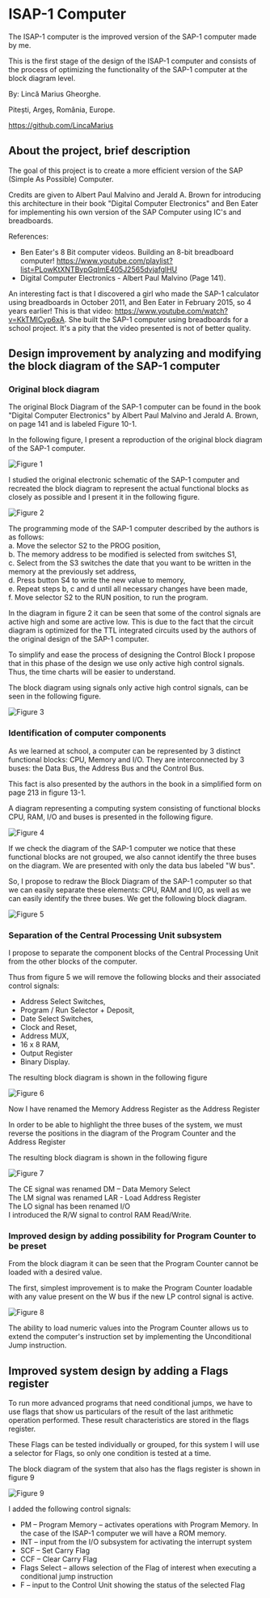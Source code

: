 # ISAP-1 Computer

The ISAP-1 computer is the improved version of the SAP-1 computer made by me.

This is the first stage of the design of the ISAP-1 computer and consists of the process of optimizing the functionality of the SAP-1 computer at the block diagram level.

By: Lincă Marius Gheorghe.

Pitești, Argeș, România, Europe.

https://github.com/LincaMarius


## About the project, brief description

The goal of this project is to create a more efficient version of the SAP (Simple As Possible) Computer.
    
Credits are given to Albert Paul Malvino and Jerald A. Brown for introducing this architecture in their book "Digital Computer Electronics" and Ben Eater for implementing his own version of the SAP Computer using IC's and breadboards.

References: 
- Ben Eater's 8 Bit computer videos. Building an 8-bit breadboard computer! https://www.youtube.com/playlist?list=PLowKtXNTBypGqImE405J2565dvjafglHU
- Digital Computer Electronics - Albert Paul Malvino (Page 141).

An interesting fact is that I discovered a girl who made the SAP-1 calculator using breadboards in October 2011, and Ben Eater in February 2015, so 4 years earlier! This is that video: https://www.youtube.com/watch?v=KkTMICyp6xA. She built the SAP-1 computer using breadboards for a school project. It's a pity that the video presented is not of better quality.

## Design improvement by analyzing and modifying the block diagram of the SAP-1 computer

### Original block diagram

The original Block Diagram of the SAP-1 computer can be found in the book "Digital Computer Electronics" by Albert Paul Malvino and Jerald A. Brown, on page 141 and is labeled Figure 10-1.

In the following figure, I present a reproduction of the original block diagram of the SAP-1 computer.

![ Figure 1 ](/Pictures/Figure1.png)

I studied the original electronic schematic of the SAP-1 computer and recreated the block diagram to represent the actual functional blocks as closely as possible and I present it in the following figure.

![ Figure 2 ](/Pictures/Figure2.png)

The programming mode of the SAP-1 computer described by the authors is as follows:\
a.	Move the selector S2 to the PROG position,\
b.	The memory address to be modified is selected from switches S1,\
c.	Select from the S3 switches the date that you want to be written in the memory at the previously set address,\
d.	Press button S4 to write the new value to memory,\
e.	Repeat steps b, c and d until all necessary changes have been made, \
f.	Move selector S2 to the RUN position, to run the program.

In the diagram in figure 2 it can be seen that some of the control signals are active high and some are active low. This is due to the fact that the circuit diagram is optimized for the TTL integrated circuits used by the authors of the original design of the SAP-1 computer.

To simplify and ease the process of designing the Control Block I propose that in this phase of the design we use only active high control signals. Thus, the time charts will be easier to understand.

The block diagram using signals only active high control signals, can be seen in the following figure.

![ Figure 3 ](/Pictures/Figure3.png)

### Identification of computer components

As we learned at school, a computer can be represented by 3 distinct functional blocks: CPU, Memory and I/O. They are interconnected by 3 buses: the Data Bus, the Address Bus and the Control Bus.

This fact is also presented by the authors in the book in a simplified form on page 213 in figure 13-1.

A diagram representing a computing system consisting of functional blocks CPU, RAM, I/O and buses is presented in the following figure.

![ Figure 4 ](/Pictures/Figure4.png)

If we check the diagram of the SAP-1 computer we notice that these functional blocks are not grouped, we also cannot identify the three buses on the diagram. We are presented with only the data bus labeled "W bus".

So, I propose to redraw the Block Diagram of the SAP-1 computer so that we can easily separate these elements: CPU, RAM and I/O, as well as we can easily identify the three buses. We get the following block diagram.

![ Figure 5 ](/Pictures/Figure5.png)

### Separation of the Central Processing Unit subsystem

I propose to separate the component blocks of the Central Processing Unit from the other blocks of the computer.

Thus from figure 5 we will remove the following blocks and their associated control signals:
- Address Select Switches,
- Program / Run Selector + Deposit,
- Date Select Switches,
- Clock and Reset,
- Address MUX,
- 16 x 8 RAM,
- Output Register
- Binary Display.

The resulting block diagram is shown in the following figure

![ Figure 6 ](/Pictures/Figure6.png)

Now I have renamed the Memory Address Register as the Address Register

In order to be able to highlight the three buses of the system, we must reverse the positions in the diagram of the Program Counter and the Address Register

The resulting block diagram is shown in the following figure

![ Figure 7 ](/Pictures/Figure7.png)

The CE signal was renamed DM – Data Memory Select \
The LM signal was renamed LAR - Load Address Register \
The LO signal has been renamed I/O \
I introduced the R/W signal to control RAM Read/Write.

### Improved design by adding possibility for Program Counter to be preset
From the block diagram it can be seen that the Program Counter cannot be loaded with a desired value.

The first, simplest improvement is to make the Program Counter loadable with any value present on the W bus if the new LP control signal is active.

![ Figure 8 ](/Pictures/Figure8.png)

The ability to load numeric values into the Program Counter allows us to extend the computer's instruction set by implementing the Unconditional Jump instruction.

## Improved system design by adding a Flags register
To run more advanced programs that need conditional jumps, we have to use flags that show us particulars of the result of the last arithmetic operation performed. These result characteristics are stored in the flags register.

These Flags can be tested individually or grouped, for this system I will use a selector for Flags, so only one condition is tested at a time.

The block diagram of the system that also has the flags register is shown in figure 9

![ Figure 9 ](/Pictures/Figure9.png)

I added the following control signals:
- PM – Program Memory – activates operations with Program Memory. In the case of the ISAP-1 computer we will have a ROM memory.
- INT – input from the I/O subsystem for activating the interrupt system
- SCF – Set Carry Flag
- CCF – Clear Carry Flag
- Flags Select – allows selection of the Flag of interest when executing a conditional jump instruction
- F – input to the Control Unit showing the status of the selected Flag

